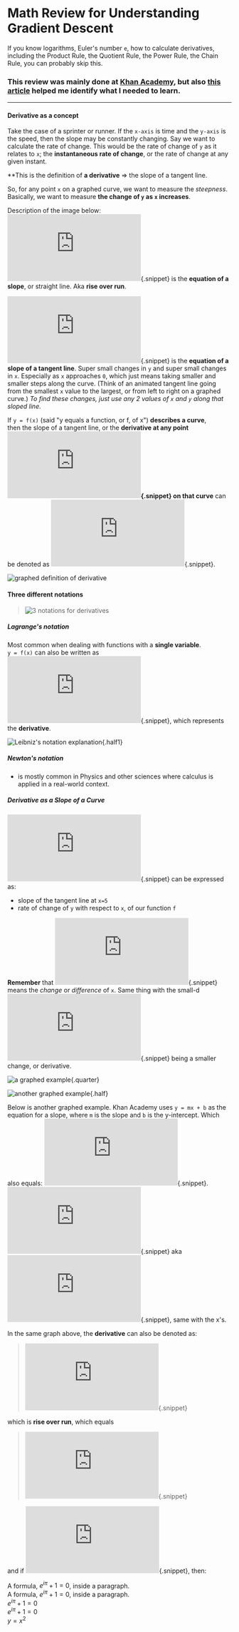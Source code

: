 # Math Review for Understanding Gradient Descent
If you know logarithms, Euler's number `e`, how to calculate derivatives, including the Product Rule, the Quotient Rule, the Power Rule, the Chain Rule, you can probably skip this. 

### This review was mainly done at [Khan Academy](www.khanacademy.org), but also [this article](https://beckernick.github.io/sigmoid-derivative-neural-network/) helped me identify what I needed to learn.

---

#### Derivative as a concept ####

Take the case of a sprinter or runner. 
If the `x-axis` is time and the `y-axis` is the speed, then the slope may be constantly changing. Say we want to calculate the rate of change. This would be the rate of change of `y` as it relates to `x`; the **instantaneous rate of change**, or the rate of change at any given instant.

**This is the definition of __a derivative__ => the slope of a tangent line.

So, for any point `x` on a graphed curve, we want to measure the *steepness*. Basically, we want to measure **the change of `y` as `x` increases**.  

Description of the image below:  
![Delta x over Delta y](https://latex.codecogs.com/gif.latex?%5Cinline%20%5Cfrac%7B%5CDelta%20y%7D%7B%5CDelta%20x%7D){.snippet} is the **equation of a slope**, or straight line. Aka **rise over run**.

![delta x over delta y](https://latex.codecogs.com/gif.latex?%5Cinline%20%5Cfrac%7B%5Cdelta%20y%7D%7B%5Cdelta%20x%7D){.snippet} is the **equation of a slope of a tangent line**. Super small changes in `y` and super small changes in `x`. Especially as `x` approaches `0`, which just means taking smaller and smaller steps along the curve. (Think of an animated tangent line going from the smallest `x` value to the largest, or from left to right on a graphed curve.) *To find these changes, just use any 2 values of `x` and `y` along that sloped line.*

If `y = f(x)` (said "y equals a function, or f, of x") **describes a curve**,  
then the slope of a tangent line, or the **derivative at any point ![x_1](https://latex.codecogs.com/gif.latex?%5Cinline%20x_%7B1%7D){.snippet} on that curve** can be denoted as ![f prime of x_1](https://latex.codecogs.com/gif.latex?%5Cinline%20%7Bf%7D%27%28x_%7B1%7D%29){.snippet}.

![graphed definition of derivative](images/derivative-definition.png)

#### Three different notations ####
>![3 notations for derivatives](images/derivative-3-notations.png)

##### Lagrange's notation #####
Most common when dealing with functions with a **single variable**.  
`y = f(x)` can also be written as ![y prime](https://latex.codecogs.com/gif.latex?%5Cinline%20%7By%7D%27){.snippet}, which represents the **derivative**.

<!-- ##### Leibniz's notation #####
 -->

![Leibniz's notation explanation](images/leibniz-notation.png){.half1}  

##### Newton's notation #####
- is mostly common in Physics and other sciences where calculus is applied in a real-world context.

##### Derivative as a Slope of a Curve #####
![f prime of 5](https://latex.codecogs.com/gif.latex?%5Cinline%20%7Bf%7D%27%28x%29){.snippet} can be expressed as:  
- slope of the tangent line at `x=5`  
- rate of change of `y` with respect to `x`, of our function `f`

**Remember** that ![Delta x](https://latex.codecogs.com/gif.latex?%5Cinline%20%5CDelta%20x){.snippet} means the *change* or *difference* of `x`. Same thing with the small-d ![small-d delta x](https://latex.codecogs.com/gif.latex?%5Cinline%20%5Cdelta%20x){.snippet} being a smaller change, or derivative.

![a graphed example](images/change-in-y.png){.quarter}

![another graphed example](images/finding-slope-example.png){.half}

Below is another graphed example. Khan Academy uses `y = mx + b` as the equation for a slope, where `m` is the slope and `b` is the y-intercept. Which also equals: ![point-slope form: y - y_1 = m(x - x_1)](https://latex.codecogs.com/gif.latex?y%20-%20y_%7B1%7D%20%3D%20m%28x%20-%20x_%7B1%7D%29){.snippet}. ![y - y_1](https://latex.codecogs.com/gif.latex?y%20-%20y_%7B1%7D){.snippet} aka ![Delta y](https://latex.codecogs.com/gif.latex?%5CDelta%20y){.snippet}, same with the x's.

In the same graph above, the **derivative** can also be denoted as:  
>![rise over run](https://latex.codecogs.com/gif.latex?%5Cfrac%20%7B%5CDelta%20y%7D%7B%5CDelta%20x%7D){.snippet}  

which is **rise over run**, which equals

>![f prime of x = limit as delta-x approaches 0 is (f(x + delta-x) - f(x))/delta-x](https://latex.codecogs.com/gif.latex?f%5E1%28x%29%20%3D%20%5Clim_%7B%5CDelta%20x%5Crightarrow%200%7D%5Cfrac%20%7Bf%28x%20&plus;%20%5CDelta%20x%29%20-%20f%28x%29%7D%7B%5CDelta%20x%7D){.snippet}

and if ![y = x-squared](https://latex.codecogs.com/gif.latex?y%20%3D%20x%5E%7B2%7D){.snippet}, then:


A formula, ${e}^{i\pi }+1=0$, inside a paragraph.  
A formula, ${e}^{i\pi }+1=0$, inside a paragraph.  
${e}^{i\pi }+1=0$  
${e}^{i\pi }+1=0$  
$y = x^2$
